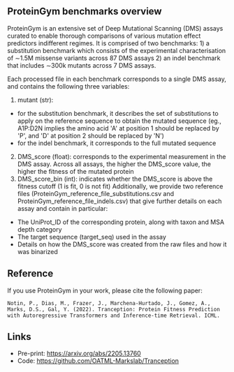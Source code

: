 ## ProteinGym benchmarks overview
ProteinGym is an extensive set of Deep Mutational Scanning (DMS) assays curated to enable thorough comparisons of various mutation effect predictors indifferent regimes. It is comprised of two benchmarks: 1) a substitution benchmark which consists of the experimental characterisation of ∼1.5M missense variants across 87 DMS assays 2) an indel benchmark that includes ∼300k mutants across 7 DMS assays.

Each processed file in each benchmark corresponds to a single DMS assay, and contains the following three variables:

1) mutant (str):
- for the substitution benchmark, it describes the set of substitutions to apply on the reference sequence to obtain the mutated sequence (eg., A1P:D2N implies the amino acid 'A' at position 1 should be replaced by 'P', and 'D' at position 2 should be replaced by 'N')
- for the indel benchmark, it corresponds to the full mutated sequence
2) DMS_score (float): corresponds to the experimental measurement in the DMS assay. Across all assays, the higher the DMS_score value, the higher the fitness of the mutated protein
3) DMS_score_bin (int): indicates whether the DMS_score is above the fitness cutoff (1 is fit, 0 is not fit)
Additionally, we provide two reference files (ProteinGym_reference_file_substitutions.csv and ProteinGym_reference_file_indels.csv) that give further details on each assay and contain in particular:
- The UniProt_ID of the corresponding protein, along with taxon and MSA depth category
- The target sequence (target_seq) used in the assay
- Details on how the DMS_score was created from the raw files and how it was binarized


## Reference
If you use ProteinGym in your work, please cite the following paper:
```
Notin, P., Dias, M., Frazer, J., Marchena-Hurtado, J., Gomez, A., Marks, D.S., Gal, Y. (2022). Tranception: Protein Fitness Prediction with Autoregressive Transformers and Inference-time Retrieval. ICML.
```

## Links
- Pre-print: https://arxiv.org/abs/2205.13760
- Code: https://github.com/OATML-Markslab/Tranception
